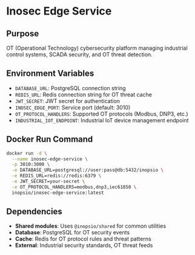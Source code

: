 # Inosec Edge Service

## Purpose
OT (Operational Technology) cybersecurity platform managing industrial control systems, SCADA security, and OT threat detection.

## Environment Variables
- `DATABASE_URL`: PostgreSQL connection string
- `REDIS_URL`: Redis connection string for OT threat cache
- `JWT_SECRET`: JWT secret for authentication
- `INOSEC_EDGE_PORT`: Service port (default: 3010)
- `OT_PROTOCOL_HANDLERS`: Supported OT protocols (Modbus, DNP3, etc.)
- `INDUSTRIAL_IOT_ENDPOINT`: Industrial IoT device management endpoint

## Docker Run Command
```bash
docker run -d \
  --name inosec-edge-service \
  -p 3010:3000 \
  -e DATABASE_URL=postgresql://user:pass@db:5432/inopsio \
  -e REDIS_URL=redis://redis:6379 \
  -e JWT_SECRET=your-secret \
  -e OT_PROTOCOL_HANDLERS=modbus,dnp3,iec61850 \
  inopsio/inosec-edge-service:latest
```

## Dependencies
- **Shared modules**: Uses `@inopsio/shared` for common utilities
- **Database**: PostgreSQL for OT security events
- **Cache**: Redis for OT protocol rules and threat patterns
- **External**: Industrial security standards, OT threat feeds

